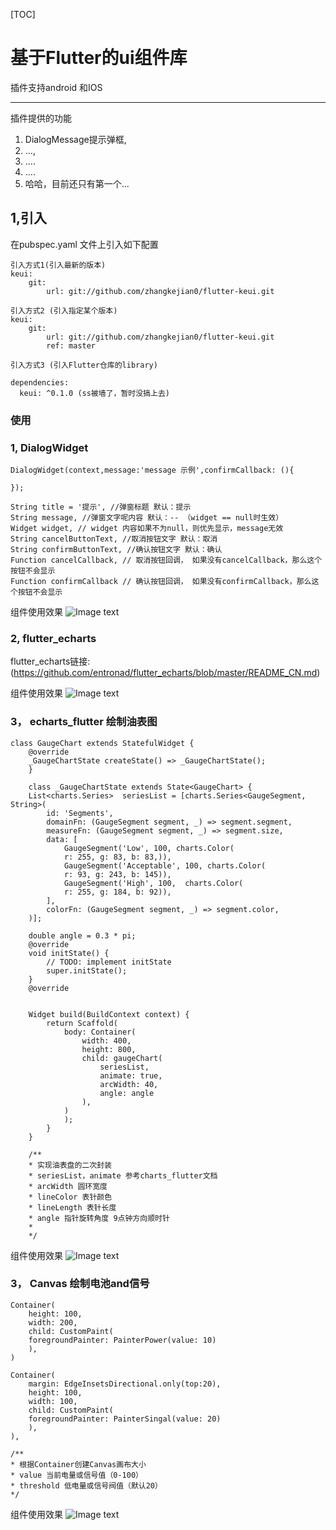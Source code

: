 [TOC]


# 基于Flutter的ui组件库
插件支持android 和IOS


-------
插件提供的功能

1. DialogMessage提示弹框,
2. ...,
3. ....
4. ....
5. 哈哈，目前还只有第一个...



## 1,引入
在pubspec.yaml 文件上引入如下配置


    引入方式1(引入最新的版本)
    keui:
        git:
            url: git://github.com/zhangkejian0/flutter-keui.git
    
    引入方式2 (引入指定某个版本)
    keui:
        git:
            url: git://github.com/zhangkejian0/flutter-keui.git
            ref: master
          
    引入方式3 (引入Flutter仓库的library)
          
    dependencies:
      keui: ^0.1.0 (ss被墙了，暂时没搞上去)
              
              
          
          
          
          
        


### 使用
### 1, DialogWidget
    DialogWidget(context,message:'message 示例',confirmCallback: (){

    });

    String title = '提示', //弹窗标题 默认：提示
    String message, //弹窗文字呢内容 默认：-- （widget == null时生效）
    Widget widget, // widget 内容如果不为null，则优先显示，message无效
    String cancelButtonText, //取消按钮文字 默认：取消
    String confirmButtonText, //确认按钮文字 默认：确认
    Function cancelCallback, // 取消按钮回调， 如果没有cancelCallback，那么这个按钮不会显示
    Function confirmCallback // 确认按钮回调， 如果没有confirmCallback，那么这个按钮不会显示

组件使用效果
![Image text](https://github.com/zhangkejian0/flutter-keui/blob/master/images/DialogWidget.png)

### 2, flutter_echarts
flutter_echarts链接: (https://github.com/entronad/flutter_echarts/blob/master/README_CN.md)

组件使用效果
![Image text](https://github.com/zhangkejian0/flutter-keui/blob/echart/images/echart.jpg)


### 3， echarts_flutter 绘制油表图
    class GaugeChart extends StatefulWidget {
        @override
        _GaugeChartState createState() => _GaugeChartState();
        }

        class _GaugeChartState extends State<GaugeChart> {
        List<charts.Series>  seriesList = [charts.Series<GaugeSegment, String>(
            id: 'Segments',
            domainFn: (GaugeSegment segment, _) => segment.segment,
            measureFn: (GaugeSegment segment, _) => segment.size,
            data: [
                GaugeSegment('Low', 100, charts.Color(
                r: 255, g: 83, b: 83,)),
                GaugeSegment('Acceptable', 100, charts.Color(
                r: 93, g: 243, b: 145)),
                GaugeSegment('High', 100,  charts.Color(
                r: 255, g: 184, b: 92)),
            ],
            colorFn: (GaugeSegment segment, _) => segment.color,
        )];

        double angle = 0.3 * pi;
        @override
        void initState() {
            // TODO: implement initState
            super.initState();
        }
        @override


        Widget build(BuildContext context) {
            return Scaffold(
                body: Container(
                    width: 400,
                    height: 800,
                    child: gaugeChart(
                        seriesList,
                        animate: true,
                        arcWidth: 40,
                        angle: angle
                    ),
                )
                );
            }
        }

        /**
        * 实现油表盘的二次封装
        * seriesList，animate 参考charts_flutter文档
        * arcWidth 圆环宽度
        * lineColor 表针颜色
        * lineLength 表针长度
        * angle 指针旋转角度 9点钟方向顺时针
        * 
        */

组件使用效果
![Image text](https://github.com/zhangkejian0/flutter-keui/blob/charts_flutter/images/gauge.jpg)

### 3， Canvas 绘制电池and信号

    Container(
        height: 100,
        width: 200,
        child: CustomPaint(
        foregroundPainter: PainterPower(value: 10)
        ),
    )

    Container(
        margin: EdgeInsetsDirectional.only(top:20),
        height: 100,
        width: 100,
        child: CustomPaint(
        foregroundPainter: PainterSingal(value: 20)
        ),
    ),
    
    /**
    * 根据Container创建Canvas画布大小
    * value 当前电量或信号值（0-100）
    * threshold 低电量或信号阀值（默认20）
    */

组件使用效果
![Image text](https://github.com/zhangkejian0/flutter-keui/blob/charts_flutter/images/SingalPower.jpg)